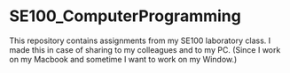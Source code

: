 # SE100_ComputerProgramming
This repository contains assignments from my SE100 laboratory class.
I made this in case of sharing to my colleagues and to my PC. (Since I work on my Macbook and sometime I want to work on my Window.)